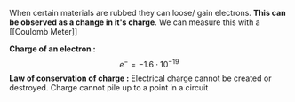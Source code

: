 When certain materials are rubbed they can loose/ gain electrons. **This can be observed as a change in it's charge**. We can measure this with a [[Coulomb Meter]] 

**Charge of an electron :**$$e^{-}=-1.6\cdot 10^{-19}$$
**Law of conservation of charge :**
Electrical charge cannot be created or destroyed. Charge cannot pile up to a point in a circuit
